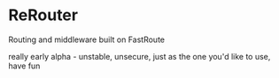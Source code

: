 # ReRouter
Routing and middleware built on FastRoute

really early alpha - unstable, unsecure, just as the one you'd like to use, have fun
